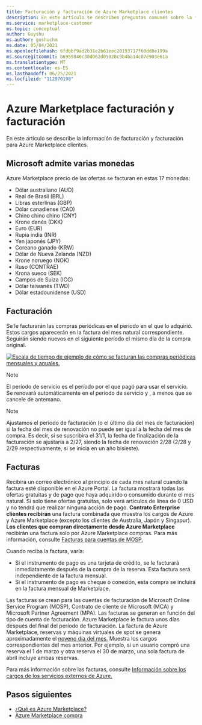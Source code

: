 ```yaml
---
title: Facturación y facturación de Azure Marketplace clientes
description: En este artículo se describen preguntas comunes sobre la facturación y la facturación de Azure Marketplace clientes.
ms.service: marketplace-customer
ms.topic: conceptual
author: Guyshu
ms.author: gushuchm
ms.date: 05/04/2021
ms.openlocfilehash: 6fdbbf9ad2b31e2b61eec20193717f60dd8e199a
ms.sourcegitcommit: b6959846c30d062d05028c9b4ba14c07e903e61a
ms.translationtype: MT
ms.contentlocale: es-ES
ms.lasthandoff: 06/25/2021
ms.locfileid: "112970198"
---
```

# <a name="azure-marketplace-billing-and-invoicing"></a>Azure Marketplace facturación y facturación

En este artículo se describe la información de facturación y facturación para Azure Marketplace clientes.

## <a name="microsoft-supports-multiple-currencies"></a>Microsoft admite varias monedas

Azure Marketplace precio de las ofertas se facturan en estas 17 monedas:

- Dólar australiano (AUD)
- Real de Brasil (BRL)
- Libras esterlinas (GBP)
- Dólar canadiense (CAD)
- Chino chino chino (CNY)
- Krone danés (DKK)
- Euro (EUR)
- Rupia india (INR)
- Yen japonés (JPY)
- Coreano ganado (KRW)
- Dólar de Nueva Zelanda (NZD)
- Krone noruego (NOK)
- Ruso (CONTRAE)
- Krona sueco (SEK)
- Campos de Suiza (ICC)
- Dólar taiwanés (TWD)
- Dólar estadounidense (USD)

## <a name="billing"></a>Facturación

Se le facturarán las compras periódicas en el período en el que lo adquirió. Estos cargos aparecerán en la factura del mes natural correspondiente. Seguirán siendo nuevos en el siguiente período el mismo día de la compra original.

[![Escala de tiempo de ejemplo de cómo se facturan las compras periódicas mensuales y anuales.](media/billing/billing-charges-recurring.png)](media/billing/billing-charges-recurring.png#lightbox)

>[!NOTE]
> El período de servicio es el período por el que pagó para usar el servicio. Se renovará automáticamente en el período de servicio y , a menos que se cancele de antemano.

> [!NOTE]
> Ajustamos el período de facturación (o el último día del mes de facturación) si la fecha del mes de renovación no puede ser igual a la fecha del mes de compra. Es decir, si se suscribira el 31/1, la fecha de finalización de la facturación se ajustaría a 2/27, siendo la fecha de renovación 2/28 (2/28 y 2/29 respectivamente, si se inicia en un año bisieste).

## <a name="invoices"></a>Facturas

Recibirá un correo electrónico al principio de cada mes natural cuando la factura esté disponible en el Azure Portal. La factura mostrará todas las ofertas gratuitas y de pago que haya adquirido o consumido durante el mes natural. Si solo tiene ofertas gratuitas, solo verá artículos de línea de 0 USD y no tendrá que realizar ninguna acción de pago. **Contrato Enterprise clientes recibirán** una factura combinada que muestra los cargos de Azure y Azure Marketplace (excepto los clientes de Australia, Japón y Singapur). **Los clientes que compran directamente desde Azure Marketplace** recibirán una factura solo por Azure Marketplace compras. Para más información, consulte [Facturas para cuentas de MOSP.](/azure/cost-management-billing/understand/download-azure-invoice#invoices-for-mosp-billing-accounts)

Cuando reciba la factura, varía:

- Si el instrumento de pago es una tarjeta de crédito, se le facturará inmediatamente después de la compra de la reserva. Esta factura será independiente de la factura mensual.
- Si el instrumento de pago es cheque o conexión, esta compra se incluirá en la factura mensual de Marketplace.

Las facturas se crean para las cuentas de facturación de Microsoft Online Service Program (MOSP), Contrato de cliente de Microsoft (MCA) y Microsoft Partner Agreement (MPA). Las facturas se generan en función del tipo de cuenta de facturación. Azure Marketplace le factura unos días después del final del período de facturación. La factura de Azure Marketplace, reservas y máquinas virtuales de spot se genera aproximadamente el [noveno día del mes.](/azure/cost-management-billing/understand/download-azure-invoice#invoices-for-mosp-billing-accounts) Muestra los cargos correspondientes del mes anterior. Por ejemplo, si un usuario compró una reserva el 1 de marzo y otra reserva el 30 de marzo, una sola factura de abril incluye ambas reservas.

Para más información sobre las facturas, consulte [Información sobre los cargos de los servicios externos de Azure.](/azure/cost-management-billing/understand/understand-azure-marketplace-charges)

## <a name="next-steps"></a>Pasos siguientes

- [¿Qué es Azure Marketplace?](azure-marketplace-overview.md)
- [Azure Marketplace compra](azure-purchasing-invoicing.md)
